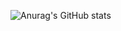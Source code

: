![Anurag's GitHub stats](https://github-readme-stats.vercel.app/api?username=zhangmiaocc&show_icons=true&theme=radical)
